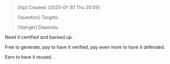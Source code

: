 
>[!tip] Created: [2025-01-30 Thu 20:09]

>[!question] Targets: 

>[!danger] Depends: 

Need it certified and backed up.

Free to generate, pay to have it verified, pay even more to have it defended.

Earn to have it reused.